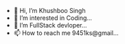 - 👋 Hi, I’m Khushboo Singh
- 👀 I’m interested in Coding...
- 💞️ I’m FullStack devloper...
- 📫 How to reach me 9451ks@gmail...

<!---
khushboosinghrecs/khushboosinghrecs is a ✨ special ✨ repository because its `README.md` (this file) appears on your GitHub profile.
You can click the Preview link to take a look at your changes.
--->
